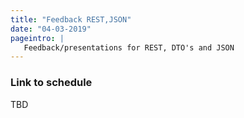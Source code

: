```yaml
---
title: "Feedback REST,JSON"
date: "04-03-2019"
pageintro: | 
   Feedback/presentations for REST, DTO's and JSON
---
```


### Link to schedule
TBD